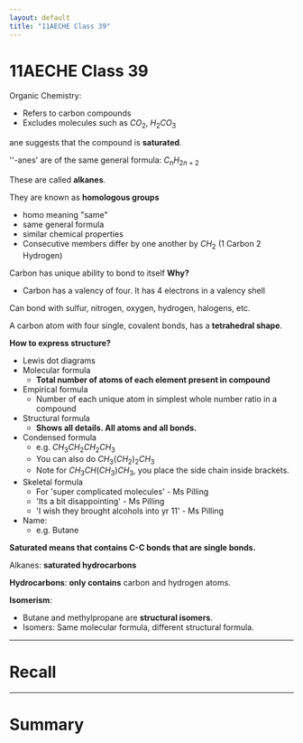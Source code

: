 ```yaml
---
layout: default
title: "11AECHE Class 39"
---
```

# 11AECHE Class 39


Organic Chemistry:
- Refers to carbon compounds
- Excludes molecules such as $CO_2$, $H_2CO_3$

ane suggests that the compound is **saturated**.

''-anes' are of the same general formula: $C_nH_{2n+2}$

These are called **alkanes**.

They are known as **homologous groups**
- homo meaning "same"
- same general formula
- similar chemical properties
- Consecutive members differ by one another by $CH_2$ (1 Carbon 2 Hydrogen)

Carbon has unique ability to bond to itself
**Why?** 
- Carbon has a valency of four. It has 4 electrons in a valency shell

Can bond with sulfur, nitrogen, oxygen, hydrogen, halogens, etc.

A carbon atom with four single, covalent bonds, has a **tetrahedral shape**. 

**How to express structure?**
- Lewis dot diagrams
- Molecular formula
	- **Total number of atoms of each element present in compound**
- Empirical formula
	- Number of each unique atom in simplest whole number ratio in a compound
- Structural formula
	- **Shows all details. All atoms and all bonds.**
- Condensed formula
	- e.g. $CH_3CH_2CH_2CH_3$
	- You can also do $CH_3(CH_2)_2CH_3$
	- Note for $CH_3CH(CH_3)CH_3$, you place the side chain inside brackets.
- Skeletal formula
	- For 'super complicated molecules' - Ms Pilling
	- 'Its a bit disappointing' - Ms Pilling
	- 'I wish they brought alcohols into yr 11' - Ms Pilling
- Name:
	- e.g. Butane

**Saturated means that contains C-C bonds that are single bonds.**

Alkanes: **saturated hydrocarbons**

**Hydrocarbons**: **only contains** carbon and hydrogen atoms.

**Isomerism**:
- Butane and methylpropane are **structural isomers**.
- Isomers: Same molecular formula, different structural formula.


---
# Recall







---
# Summary


